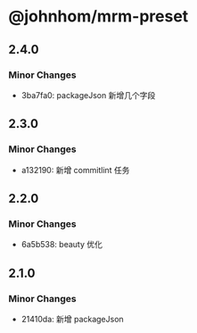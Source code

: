 # @johnhom/mrm-preset

## 2.4.0

### Minor Changes

- 3ba7fa0: packageJson 新增几个字段

## 2.3.0

### Minor Changes

- a132190: 新增 commitlint 任务

## 2.2.0

### Minor Changes

- 6a5b538: beauty 优化

## 2.1.0

### Minor Changes

- 21410da: 新增 packageJson
